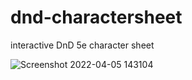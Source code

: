 # dnd-charactersheet
interactive DnD 5e character sheet

![Screenshot 2022-04-05 143104](https://user-images.githubusercontent.com/61562414/161754053-5d6a4969-ce75-4d23-bee9-248c660ec67d.png)
